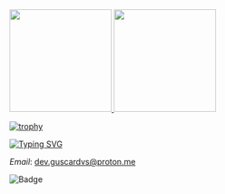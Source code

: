 <div>
  <a href="https://github.com/guscardvs">
  <img height="180em" src="https://github-readme-stats-git-masterrstaa-rickstaa.vercel.app/api?username=guscardvs&show_icons=true&theme=dracula&include_all_commits=true&count_private=true"/>
  <img height="180em" src="https://github-readme-stats-git-masterrstaa-rickstaa.vercel.app/api/top-langs/?username=guscardvs&layout=compact&langs_count=7&theme=dracula&hide=html,css,java"/>
  <br/>
  </a>
</div>

[![trophy](https://github-profile-trophy.vercel.app/?username=guscardvs&theme=onedark&column=6)](https://github.com/ryo-ma/github-profile-trophy)

[![Typing SVG](https://readme-typing-svg.demolab.com?font=Fira+Code&pause=1000&width=435&lines=Hi+there%2C+;I'm+Gustavo;I+am+a+Backend+Developer;I+work+at+Invillia+with+Python%2C+Javascript;and+I'm+learning+a+lot+of+Rust%2C+and+Go)](https://git.io/typing-svg)

*Email*: dev.guscardvs@proton.me

![Badge](https://hitscounter.dev/api/hit?url=https%3A%2F%2Fgithub.com%2Fguscardvs&label=Hits&icon=github&color=%236ea8fe)
